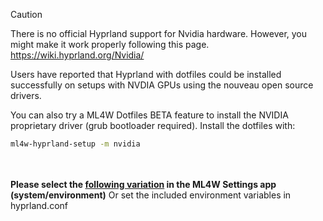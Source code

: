 > [!CAUTION]
> There is no official Hyprland support for Nvidia hardware. However, you might make it work properly following this page.
https://wiki.hyprland.org/Nvidia/

Users have reported that Hyprland with dotfiles could be installed successfully on setups with NVDIA GPUs using the nouveau open source drivers. 

You can also try a ML4W Dotfiles BETA feature to install the NVIDIA proprietary driver (grub bootloader required).
Install the dotfiles with: 

```sh
ml4w-hyprland-setup -m nvidia
```

<div class="tip custom-block" style="padding-top: 20px; padding-bottom: 8px;">

**Please select the [following variation](https://github.com/mylinuxforwork/dotfiles/blob/main/share/dotfiles/.config/hypr/conf/environments/nvidia.conf
) in the ML4W Settings app (system/environment)**
Or
 set the included environment variables in hyprland.conf

</div>

